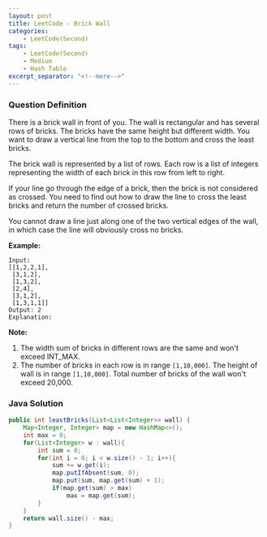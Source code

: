 ```yaml
---
layout: post
title: LeetCode - Brick Wall
categories:
    - LeetCode(Second)
tags:
    - LeetCode(Second)
    - Medium
    - Hash Table
excerpt_separator: "<!--more-->"
---
```


### Question Definition
There is a brick wall in front of you. The wall is rectangular and has several rows of bricks. The bricks have the same height but different width. You want to draw a vertical line from the top to the bottom and cross the least bricks.

The brick wall is represented by a list of rows. Each row is a list of integers representing the width of each brick in this row from left to right.

If your line go through the edge of a brick, then the brick is not considered as crossed. You need to find out how to draw the line to cross the least bricks and return the number of crossed bricks.

You cannot draw a line just along one of the two vertical edges of the wall, in which case the line will obviously cross no bricks.
<!--more-->
**Example:**
```
Input:
[[1,2,2,1],
 [3,1,2],
 [1,3,2],
 [2,4],
 [3,1,2],
 [1,3,1,1]]
Output: 2
Explanation:
```
**Note:**
1. The width sum of bricks in different rows are the same and won't exceed INT_MAX.
2. The number of bricks in each row is in range `[1,10,000]`. The height of wall is in range `[1,10,000]`. Total number of bricks of the wall won't exceed 20,000.
### Java Solution
```java
public int leastBricks(List<List<Integer>> wall) {
    Map<Integer, Integer> map = new HashMap<>();
    int max = 0;
    for(List<Integer> w : wall){
        int sum = 0;
        for(int i = 0; i < w.size() - 1; i++){
            sum += w.get(i);
            map.putIfAbsent(sum, 0);
            map.put(sum, map.get(sum) + 1);
            if(map.get(sum) > max)
                max = map.get(sum);
        }
    }
    return wall.size() - max;
}
```